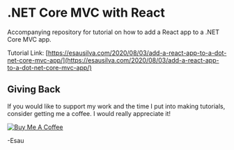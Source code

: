 # .NET Core MVC with React

Accompanying repository for tutorial on how to add a React app to a .NET Core MVC app.

Tutorial Link: [https://esausilva.com/2020/08/03/add-a-react-app-to-a-dot-net-core-mvc-app/](https://esausilva.com/2020/08/03/add-a-react-app-to-a-dot-net-core-mvc-app/)

## Giving Back

If you would like to support my work and the time I put into making tutorials, consider getting me a coffee. I would really appreciate it!

[![Buy Me A Coffee](https://www.buymeacoffee.com/assets/img/custom_images/black_img.png)](https://www.buymeacoffee.com/esausilva)

-Esau
